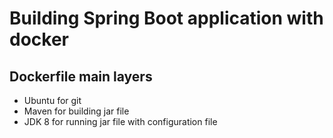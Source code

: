 # Building Spring Boot application with docker
## Dockerfile main layers
 - Ubuntu for git
 - Maven for building jar file 
 - JDK 8 for running jar file with configuration file 
 

